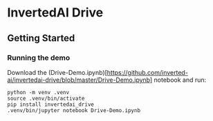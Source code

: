 # InvertedAI Drive

## Getting Started

### Running the demo
Download the (Drive-Demo.ipynb)[https://github.com/inverted-ai/invertedai-drive/blob/master/Drive-Demo.ipynb] notebook and run:
```
python -m venv .venv
source .venv/bin/activate
pip install invertedai_drive
.venv/bin/jupyter notebook Drive-Demo.ipynb
```
